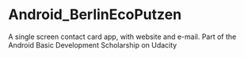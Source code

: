 # Android_BerlinEcoPutzen
A single screen contact card app, with website and e-mail. Part of the Android Basic Development Scholarship on Udacity
